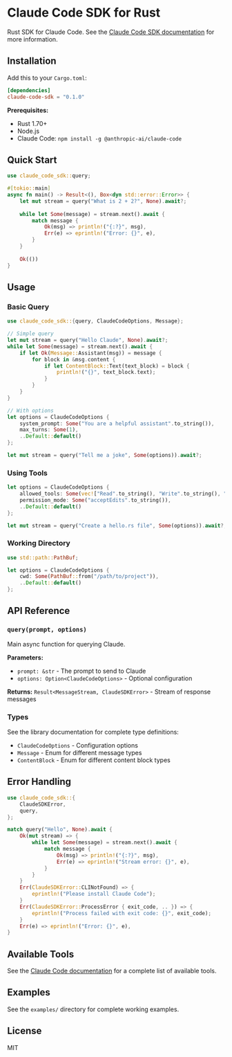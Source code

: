 # Claude Code SDK for Rust

Rust SDK for Claude Code. See the [Claude Code SDK documentation](https://docs.anthropic.com/en/docs/claude-code/sdk) for more information.

## Installation

Add this to your `Cargo.toml`:

```toml
[dependencies]
claude-code-sdk = "0.1.0"
```

**Prerequisites:**
- Rust 1.70+
- Node.js 
- Claude Code: `npm install -g @anthropic-ai/claude-code`

## Quick Start

```rust
use claude_code_sdk::query;

#[tokio::main]
async fn main() -> Result<(), Box<dyn std::error::Error>> {
    let mut stream = query("What is 2 + 2?", None).await?;
    
    while let Some(message) = stream.next().await {
        match message {
            Ok(msg) => println!("{:?}", msg),
            Err(e) => eprintln!("Error: {}", e),
        }
    }
    
    Ok(())
}
```

## Usage

### Basic Query

```rust
use claude_code_sdk::{query, ClaudeCodeOptions, Message};

// Simple query
let mut stream = query("Hello Claude", None).await?;
while let Some(message) = stream.next().await {
    if let Ok(Message::Assistant(msg)) = message {
        for block in &msg.content {
            if let ContentBlock::Text(text_block) = block {
                println!("{}", text_block.text);
            }
        }
    }
}

// With options
let options = ClaudeCodeOptions {
    system_prompt: Some("You are a helpful assistant".to_string()),
    max_turns: Some(1),
    ..Default::default()
};

let mut stream = query("Tell me a joke", Some(options)).await?;
```

### Using Tools

```rust
let options = ClaudeCodeOptions {
    allowed_tools: Some(vec!["Read".to_string(), "Write".to_string(), "Bash".to_string()]),
    permission_mode: Some("acceptEdits".to_string()),
    ..Default::default()
};

let mut stream = query("Create a hello.rs file", Some(options)).await?;
```

### Working Directory

```rust
use std::path::PathBuf;

let options = ClaudeCodeOptions {
    cwd: Some(PathBuf::from("/path/to/project")),
    ..Default::default()
};
```

## API Reference

### `query(prompt, options)`

Main async function for querying Claude.

**Parameters:**
- `prompt: &str` - The prompt to send to Claude
- `options: Option<ClaudeCodeOptions>` - Optional configuration

**Returns:** `Result<MessageStream, ClaudeSDKError>` - Stream of response messages

### Types

See the library documentation for complete type definitions:
- `ClaudeCodeOptions` - Configuration options
- `Message` - Enum for different message types
- `ContentBlock` - Enum for different content block types

## Error Handling

```rust
use claude_code_sdk::{
    ClaudeSDKError,
    query,
};

match query("Hello", None).await {
    Ok(mut stream) => {
        while let Some(message) = stream.next().await {
            match message {
                Ok(msg) => println!("{:?}", msg),
                Err(e) => eprintln!("Stream error: {}", e),
            }
        }
    }
    Err(ClaudeSDKError::CLINotFound) => {
        eprintln!("Please install Claude Code");
    }
    Err(ClaudeSDKError::ProcessError { exit_code, .. }) => {
        eprintln!("Process failed with exit code: {}", exit_code);
    }
    Err(e) => eprintln!("Error: {}", e),
}
```

## Available Tools

See the [Claude Code documentation](https://docs.anthropic.com/en/docs/claude-code/security#tools-available-to-claude) for a complete list of available tools.

## Examples

See the `examples/` directory for complete working examples.

## License

MIT